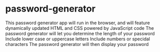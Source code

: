 # password-generator
This password generator app will run in the browser, and will feature dynamically updated HTML and CSS powered by JavaScript code
The password generator will let you determine the length of your password
Include lower case or uppercase letters
Include numbers or specidal characters
The password generator will then display your password